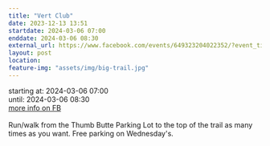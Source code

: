 ```yaml
---
title: "Vert Club"
date: 2023-12-13 13:51
startdate: 2024-03-06 07:00
enddate: 2024-03-06 08:30
external_url: https://www.facebook.com/events/649323204022352/?event_time_id=649324570688882
layout: post
location: 
feature-img: "assets/img/big-trail.jpg"
---
```


starting at: 2024-03-06 07:00<br>until: 2024-03-06 08:30<br><a href="https://www.facebook.com/events/649323204022352/?event_time_id=649324570688882">more info on FB</a><br><br>Run/walk from the Thumb Butte Parking Lot to the top of the trail as many times as you want.  Free parking on Wednesday's.<br>
  <br>
  
